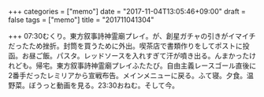 +++
categories = ["memo"]
date = "2017-11-04T13:05:46+09:00"
draft = false
tags = ["memo"]
title = "201711041304"

+++
07:30むくり。東方叙事詩神霊廟プレイ。が、創星ガチャの引きがイマイチだったため挫折。封筒を買うために外出。喫茶店で書類作りをしてポストに投函。お昼ご飯。パスタ。レッドソースを入れすぎて汗が噴き出る。んまかったけれども。帰宅。東方叙事詩神霊廟プレイふたたび。自由主義レースゴール直後に2番手だったレミリアから宣戦布告。メインメニューに戻る。ふて寝。夕食。温野菜。ぼうっと動画を見る。23:30おねむ。そして今。
